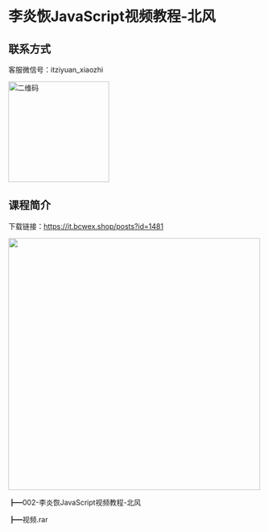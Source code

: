 # 李炎恢JavaScript视频教程-北风

## 联系方式

客服微信号：itziyuan_xiaozhi

<img src="https://ziyuanyun.oss-cn-guangzhou.aliyuncs.com/common/20240614073449/666b82192834a.jpg" width="200" height="200" alt="二维码">

## 课程简介

下载链接：https://it.bcwex.shop/posts?id=1481

<img src="https://ziyuanyun.oss-cn-guangzhou.aliyuncs.com/yun/20240515224308/6644c9fc41681.jpg" width="500" alt="">

  ┣━002-李炎恢JavaScript视频教程-北风

 ┣━视频.rar

  